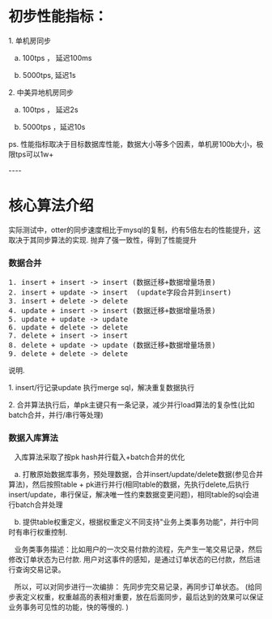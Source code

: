 <h1>初步性能指标：</h1>
<p>1.  单机房同步</p>
<p>   &nbsp;&nbsp;&nbsp;a.  100tps ， 延迟100ms</p>
<p>   &nbsp;&nbsp;&nbsp;b.  5000tps,  延迟1s</p>
<p>2.  中美异地机房同步</p>
<p>   &nbsp;&nbsp;&nbsp;a.  100tps ， 延迟2s</p>
<p>   &nbsp;&nbsp;&nbsp;b.  5000tps ，延迟10s</p>
ps. 性能指标取决于目标数据库性能，数据大小等多个因素，单机房100b大小，极限tps可以1w+
<p> </p>
----
<h1>核心算法介绍</h1>
实际测试中，otter的同步速度相比于mysql的复制，约有5倍左右的性能提升，这取决于其同步算法的实现. 抛弃了强一致性，得到了性能提升

<h3>数据合并</h3>
<pre>
1. insert + insert -> insert (数据迁移+数据增量场景)
2. insert + update -> insert  (update字段合并到insert)
3. insert + delete -> delete 
4. update + insert -> insert (数据迁移+数据增量场景)
5. update + update -> update
6. update + delete -> delete
7. delete + insert -> insert 
8. delete + update -> update (数据迁移+数据增量场景)
9. delete + delete -> delete
</pre>
说明. 
<p>1.  insert/行记录update 执行merge sql，解决重复数据执行</p>
<p>2.  合并算法执行后，单pk主键只有一条记录，减少并行load算法的复杂性(比如batch合并，并行/串行等处理)</p>

<h3>数据入库算法</h3>
<p>   &nbsp;&nbsp;&nbsp;入库算法采取了按pk hash并行载入+batch合并的优化</p>
<p>   &nbsp;&nbsp;&nbsp;a.  打散原始数据库事务，预处理数据，合并insert/update/delete数据(参见合并算法)，然后按照table + pk进行并行(相同table的数据，先执行delete,后执行insert/update，串行保证，解决唯一性约束数据变更问题)，相同table的sql会进行batch合并处理</p>
<p>   &nbsp;&nbsp;&nbsp;b.  提供table权重定义，根据权重定义不同支持"业务上类事务功能"，并行中同时有串行权重控制. </p>
<p>  </p>
<p>  &nbsp;&nbsp;&nbsp;业务类事务描述：比如用户的一次交易付款的流程，先产生一笔交易记录，然后修改订单状态为已付款.  用户对这事件的感知，是通过订单状态的已付款，然后进行查询交易记录。</p>
<p>  &nbsp;&nbsp;&nbsp;所以，可以对同步进行一次编排： 先同步完交易记录，再同步订单状态。 (给同步表定义权重，权重越高的表相对重要，放在后面同步，最后达到的效果可以保证业务事务可见性的功能，快的等慢的. )</p>